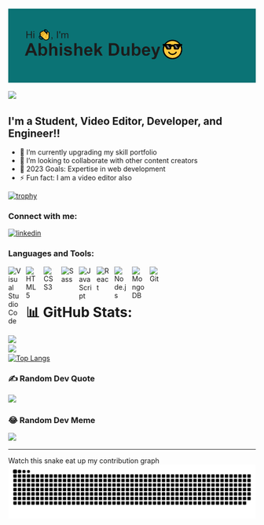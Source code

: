 <img alt="Hi 🖐 ,
          I am Abhishek Dubey" src="header.png" />

[![](https://visitcount.itsvg.in/api?id=abhid1678&icon=0&color=0)](https://visitcount.itsvg.in)



## I'm a Student, Video Editor, Developer, and Engineer!!

- 🌱 I’m currently upgrading my skill portfolio
- 👯 I’m looking to collaborate with other content creators
- 🥅 2023 Goals: Expertise in web development
- ⚡ Fun fact: I am a video editor also

 [![trophy](https://github-profile-trophy.vercel.app/?username=abhid1678)](https://github.com/ryo-ma/github-profile-trophy)

            
### Connect with me:

[![linkedin](https://img.shields.io/badge/linkedin-0A66C2?style=for-the-badge&logo=linkedin&logoColor=white)](https://www.linkedin.com/in/abhishek~dubey/)

### Languages and Tools:

<img align="left" alt="Visual Studio Code" width="26px" src="https://cdn.jsdelivr.net/gh/devicons/devicon/icons/vscode/vscode-original.svg" style="padding-right:10px;" />
<img align="left" alt="HTML5" width="26px" src="https://cdn.jsdelivr.net/gh/devicons/devicon/icons/html5/html5-original.svg" style="padding-right:10px;" />
<img align="left" alt="CSS3" width="26px" src="https://cdn.jsdelivr.net/gh/devicons/devicon/icons/css3/css3-original.svg" style="padding-right:10px;" />
<img align="left" alt="Sass" width="26px" src="https://cdn.jsdelivr.net/gh/devicons/devicon/icons/sass/sass-original.svg" style="padding-right:10px;" />
<img align="left" alt="JavaScript" width="26px" src="https://cdn.jsdelivr.net/gh/devicons/devicon/icons/javascript/javascript-original.svg" style="padding-right:10px;" />
<img align="left" alt="React" width="26px" src="https://cdn.jsdelivr.net/gh/devicons/devicon/icons/react/react-original.svg" style="padding-right:10px;" />
<img align="left" alt="Node.js" width="26px" src="https://cdn.jsdelivr.net/gh/devicons/devicon/icons/nodejs/nodejs-original.svg" style="padding-right:10px;" />
<img align="left" alt="MongoDB" width="26px" src="https://cdn.jsdelivr.net/gh/devicons/devicon/icons/mongodb/mongodb-original.svg" style="padding-right:10px;" />
<img align="left" alt="Git" width="26px" src="https://cdn.jsdelivr.net/gh/devicons/devicon/icons/git/git-original.svg" style="padding-right:10px;" />

<br />
<br />



# 📊 GitHub Stats:
![](https://github-readme-stats.vercel.app/api?username=abhid1678&theme=blue-green&hide_border=false&include_all_commits=false&count_private=false)<br/>
![](https://github-readme-streak-stats.herokuapp.com/?user=abhid1678&theme=blue-green&hide_border=false)<br/>
[![Top Langs](https://github-readme-stats.vercel.app/api/top-langs/?username=anuraghazra&layout=pie)](https://github.com/AbhiD1678/github-readme-stats)

### ✍️ Random Dev Quote
![](https://quotes-github-readme.vercel.app/api?type=horizontal&theme=radical)

### 😂 Random Dev Meme
<img src='https://randommeme-five.vercel.app/' style="height: 400px;"/>

---





Watch this snake eat up my contribution graph
<picture>
  <source media="(prefers-color-scheme: dark)" srcset="https://raw.githubusercontent.com/AbhiD1678/AbhiD1678/output/github-contribution-grid-snake-dark.svg">
  <source media="(prefers-color-scheme: light)" srcset="https://raw.githubusercontent.com/AbhiD1678/AbhiD1678/output/github-contribution-grid-snake.svg">
  <img alt="github contribution grid snake animation" src="https://raw.githubusercontent.com/AbhiD1678/AbhiD1678/output/github-contribution-grid-snake.svg">
</picture>
